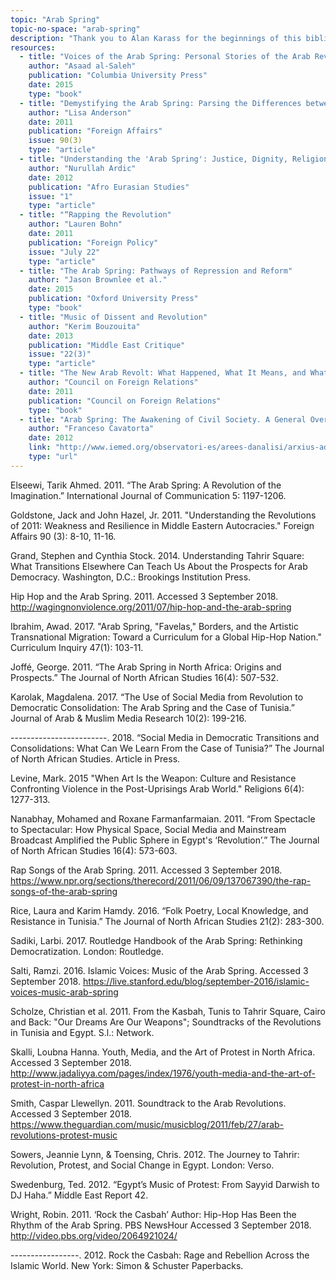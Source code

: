 ```yaml
---
topic: "Arab Spring"
topic-no-space: "arab-spring"
description: "Thank you to Alan Karass for the beginnings of this bibliography on the Arab Spring."
resources:
  - title: "Voices of the Arab Spring: Personal Stories of the Arab Revolutions"
    author: "Asaad al-Saleh"
    publication: "Columbia University Press"
    date: 2015
    type: "book"
  - title: "Demystifying the Arab Spring: Parsing the Differences between Tunisia, Egypt, and Libya"
    author: "Lisa Anderson"
    date: 2011
    publication: "Foreign Affairs"
    issue: 90(3)
    type: "article"
  - title: "Understanding the 'Arab Spring': Justice, Dignity, Religion and International Politics"
    author: "Nurullah Ardic"
    date: 2012
    publication: "Afro Eurasian Studies"
    issue: "1"
    type: "article"
  - title: "“Rapping the Revolution"
    author: "Lauren Bohn"
    date: 2011
    publication: "Foreign Policy"
    issue: "July 22"
    type: "article"
  - title: "The Arab Spring: Pathways of Repression and Reform"
    author: "Jason Brownlee et al."
    date: 2015
    publication: "Oxford University Press"
    type: "book"
  - title: "Music of Dissent and Revolution"
    author: "Kerim Bouzouita"
    date: 2013
    publication: "Middle East Critique"
    issue: "22(3)"
    type: "article"
  - title: "The New Arab Revolt: What Happened, What It Means, and What Comes Next"
    author: "Council on Foreign Relations"
    date: 2011
    publication: "Council on Foreign Relations"
    type: "book"
  - title: "Arab Spring: The Awakening of Civil Society. A General Overview"
    author: "Franceso Cavatorta"
    date: 2012
    link: "http://www.iemed.org/observatori-es/arees-danalisi/arxius-adjunts/anuari/med.2012/Cavatorta_en.pdf"
    type: "url"
---
```




Elseewi, Tarik Ahmed. 2011. “The Arab Spring: A Revolution of the
Imagination.” International Journal of Communication 5: 1197-1206.

Goldstone, Jack and John Hazel, Jr. 2011. "Understanding the Revolutions of 2011: Weakness
and Resilience in Middle Eastern Autocracies." Foreign Affairs 90 (3): 8-10, 11-16.

Grand, Stephen and Cynthia Stock. 2014. Understanding Tahrir Square: What Transitions
Elsewhere Can Teach Us About the Prospects for Arab Democracy. Washington, D.C.: Brookings Institution Press.

Hip Hop and the Arab Spring. 2011. Accessed 3 September 2018. http://wagingnonviolence.org/2011/07/hip-hop-and-the-arab-spring

Ibrahim, Awad. 2017. "Arab Spring, "Favelas," Borders, and the Artistic Transnational
Migration: Toward a Curriculum for a Global Hip-Hop Nation." Curriculum Inquiry 47(1): 103-11.

Joffé, George. 2011. “The Arab Spring in North Africa: Origins and Prospects.” The Journal of
North African Studies 16(4): 507-532.

Karolak, Magdalena. 2017. “The Use of Social Media from Revolution to Democratic
Consolidation: The Arab Spring and the Case of Tunisia.” Journal of Arab & Muslim Media Research 10(2): 199-216.

------------------------. 2018. “Social Media in Democratic Transitions and Consolidations: What
Can We Learn From the Case of Tunisia?” The Journal of North African Studies.
Article in Press.

Levine, Mark. 2015 "When Art Is the Weapon: Culture and Resistance Confronting Violence in
the Post-Uprisings Arab World." Religions 6(4): 1277-313.

Nanabhay, Mohamed and Roxane Farmanfarmaian. 2011. “From Spectacle to Spectacular: How
Physical Space, Social Media and Mainstream Broadcast Amplified the Public Sphere in Egypt's ‘Revolution’.” The Journal of North African Studies 16(4): 573-603.  

Rap Songs of the Arab Spring. 2011. Accessed 3 September 2018. https://www.npr.org/sections/therecord/2011/06/09/137067390/the-rap-songs-of-the-arab-spring

Rice, Laura and Karim Hamdy. 2016. “Folk Poetry, Local Knowledge, and Resistance in
Tunisia.” The Journal of North African Studies 21(2): 283-300.

Sadiki, Larbi. 2017. Routledge Handbook of the Arab Spring: Rethinking Democratization.
London: Routledge.

Salti, Ramzi. 2016. Islamic Voices: Music of the Arab Spring. Accessed 3 September 2018.
	https://live.stanford.edu/blog/september-2016/islamic-voices-music-arab-spring

Scholze, Christian et al. 2011. From the Kasbah, Tunis to Tahrir Square, Cairo and Back:
"Our Dreams Are Our Weapons"; Soundtracks of the Revolutions in Tunisia and Egypt. S.l.: Network.

Skalli, Loubna Hanna. Youth, Media, and the Art of Protest in North Africa. Accessed 3
September 2018. http://www.jadaliyya.com/pages/index/1976/youth-media-and-the-art-of-protest-in-north-africa

Smith, Caspar Llewellyn. 2011. Soundtrack to the Arab Revolutions. Accessed 3 September
2018. https://www.theguardian.com/music/musicblog/2011/feb/27/arab-revolutions-protest-music

Sowers, Jeannie Lynn, & Toensing, Chris. 2012. The Journey to Tahrir: Revolution, Protest, and
Social Change in Egypt. London: Verso.

Swedenburg, Ted. 2012. “Egypt’s Music of Protest: From Sayyid Darwish to DJ Haha.” Middle
East Report 42.

Wright, Robin. 2011. ‘Rock the Casbah’ Author: Hip-Hop Has Been the Rhythm of the Arab
Spring. PBS NewsHour Accessed 3 September 2018.
http://video.pbs.org/video/2064921024/

-----------------. 2012. Rock the Casbah: Rage and Rebellion Across the Islamic World. New
 	York: Simon & Schuster Paperbacks.
